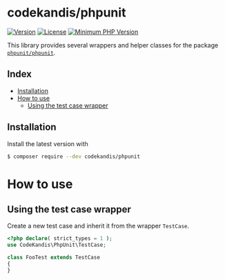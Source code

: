 # codekandis/phpunit

[![Version][xtlink-version-badge]][srclink-changelog]
[![License][xtlink-license-badge]][srclink-license]
[![Minimum PHP Version][xtlink-php-version-badge]][xtlink-php-net]

This library provides several wrappers and helper classes for the package [`phpunit/phpunit`][xtlink-packagist-phpunit-phpunit].

## Index

* [Installation](#installation)
* [How to use](#how-to-use)
  * [Using the test case wrapper](#using-the-test-case-wrapper)

## Installation

Install the latest version with

```bash
$ composer require --dev codekandis/phpunit
```

# How to use

## Using the test case wrapper

Create a new test case and inherit it from the wrapper `TestCase`.

```php
<?php declare( strict_types = 1 );
use CodeKandis\PhpUnit\TestCase;

class FooTest extends TestCase
{
}
```



[xtlink-version-badge]: https://img.shields.io/badge/version-development-blue.svg
[xtlink-license-badge]: https://img.shields.io/badge/license-MIT-yellow.svg
[xtlink-php-version-badge]: https://img.shields.io/badge/php-%3E%3D%207.3-8892BF.svg
[xtlink-php-net]: https://php.net
[xtlink-packagist-phpunit-phpunit]: https://packagist.org/packages/phpunit/phpunit

[srclink-changelog]: ./CHANGELOG.md
[srclink-license]: ./LICENSE
